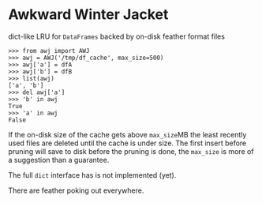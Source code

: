 # Awkward Winter Jacket

dict-like LRU for ``DataFrames`` backed by on-disk feather format
files


    >>> from awj import AWJ
	>>> awj = AWJ('/tmp/df_cache', max_size=500)
	>>> awj['a'] = dfA
	>>> awj['b'] = dfB
	>>> list(awj)
	['a', 'b']
	>>> del awj['a']
	>>> 'b' in awj
	True
	>>> 'a' in awj
	False

If the on-disk size of the cache gets above ``max_size``MB the least
recently used files are deleted until the cache is under size.  The
first insert before pruning will save to disk before the pruning is
done, the ``max_size`` is more of a suggestion than a guarantee.

The full `dict` interface has is not implemented (yet).

There are feather poking out everywhere.
